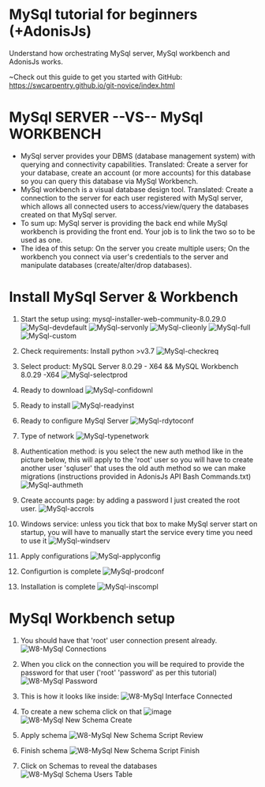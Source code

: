 # MySql tutorial for beginners (+AdonisJs)
Understand how orchestrating MySql server, MySql workbench and AdonisJs works.

~Check out this guide to get you started with GitHub: https://swcarpentry.github.io/git-novice/index.html

# MySql SERVER --VS-- MySql WORKBENCH

- MySql server provides your DBMS (database management system) with querying and connectivity capabilities. Translated: Create a server for your database, create an account (or more accounts) for this database so you can query this database via MySql Workbench.
- MySql workbench is a visual database design tool. Translated: Create a connection to the server for each user registered with MySql server, which allows all connected users to access/view/query the databases created on that MySql server. 
- To sum up: MySql server is providing the back end while MySql workbench is providing the front end. Your job is to link the two so to be used as one.
- The idea of this setup: On the server you create multiple users; On the workbench you connect via user's credentials to the server and manipulate databases (create/alter/drop databases).


# Install MySql Server & Workbench

1. Start the setup using: mysql-installer-web-community-8.0.29.0
![MySql-devdefault](https://user-images.githubusercontent.com/63293696/178057522-41ad1063-4d51-4640-a8b8-9255f23ca3d3.PNG)
![MySql-servonly](https://user-images.githubusercontent.com/63293696/178057663-29ffc462-39ec-4404-a72a-7c5c6c42fbb7.PNG)
![MySql-clieonly](https://user-images.githubusercontent.com/63293696/178057714-b960b084-f452-47d1-971d-7313bf907696.PNG)
![MySql-full](https://user-images.githubusercontent.com/63293696/178057756-ea3fe969-de8e-4cc5-ac12-75c6a415f1a7.PNG)
![MySql-custom](https://user-images.githubusercontent.com/63293696/178057943-b2f5a85f-fde7-47b9-a3b2-a5e189777457.PNG)

2. Check requirements: Install python >v3.7
![MySql-checkreq](https://user-images.githubusercontent.com/63293696/178058494-758903c0-f782-48d6-a28a-dbf563b8902b.PNG)

3. Select product: MySQL Server 8.0.29 - X64 && MySQL Workbench 8.0.29 -X64
![MySql-selectprod](https://user-images.githubusercontent.com/63293696/178058312-a45e294b-371f-4b0c-8729-65e4a8b6ed07.png)

4. Ready to download
![MySql-confidownl](https://user-images.githubusercontent.com/63293696/178058628-c5d12ae9-59b3-477f-bf2d-9e28d7ff4315.png)

5. Ready to install
![MySql-readyinst](https://user-images.githubusercontent.com/63293696/178058693-972f34bc-c8e7-4c94-ad46-25ff81845db9.png)

6. Ready to configure MySql Server
![MySql-rdytoconf](https://user-images.githubusercontent.com/63293696/178058858-eb191def-b7d3-4eb3-a57b-118efac6073b.png)

7. Type of network
![MySql-typenetwork](https://user-images.githubusercontent.com/63293696/178058926-45190180-643b-4441-9991-9b86b1b31ce0.png)

8. Authentication method: is you select the new auth method like in the picture below, this will apply to the 'root' user so you will have to create another user 'sqluser' that uses the old auth method so we can make migrations (instructions provided in AdonisJs API Bash Commands.txt)
![MySql-authmeth](https://user-images.githubusercontent.com/63293696/178059013-45413e50-79c3-4623-9c7d-377b2fd389d3.png)

9. Create accounts page: by adding a password I just created the root user.
![MySql-accrols](https://user-images.githubusercontent.com/63293696/178059397-f5bf9658-162d-4b63-b81b-e572a3ed8246.png)

10. Windows service: unless you tick that box to make MySql server start on startup, you will have to manually start the service every time you need to use it
![MySql-windserv](https://user-images.githubusercontent.com/63293696/178059763-996c8417-e275-4405-8e11-24feb793a253.png)

11. Apply configurations
![MySql-applyconfig](https://user-images.githubusercontent.com/63293696/178059797-c216bdd2-414b-486d-b6bd-9f76db1f0318.png)

12. Configurtion is complete
![MySql-prodconf](https://user-images.githubusercontent.com/63293696/178059931-ae42f7b5-4460-45ed-8a87-cdd359b5cabc.png)

13. Installation is complete
![MySql-inscompl](https://user-images.githubusercontent.com/63293696/178059965-7ac5b5f3-18e3-4ac7-8c5d-c3d55e85bce9.png)


# MySql Workbench setup

1. You should have that 'root' user connection present already.
![W8-MySql Connections](https://user-images.githubusercontent.com/63293696/178060112-fa94b1fc-909c-4d84-bc89-828e9765a9a7.png)

2. When you click on the connection you will be required to provide the password for that user ('root' 'password' as per this tutorial)
![W8-MySql Password](https://user-images.githubusercontent.com/63293696/178060293-708abc73-098c-4838-8f2c-f152330b06a0.png)

3. This is how it looks like inside:
![W8-MySql Interface Connected](https://user-images.githubusercontent.com/63293696/178060365-6f699767-9f0b-4853-85e6-2850241b83be.png)

4. To create a new schema click on that ![image](https://user-images.githubusercontent.com/63293696/178060533-5d36be77-6f96-4961-a5ee-0342d1e17ec2.png) 
![W8-MySql New Schema Create](https://user-images.githubusercontent.com/63293696/178060569-5b73f5bc-a22b-4bf5-a389-f126894c8e63.png)

5. Apply schema
![W8-MySql New Schema Script Review](https://user-images.githubusercontent.com/63293696/178060640-4dbcb976-5343-4522-afcc-714ca27579d1.png)

6. Finish schema
![W8-MySql New Schema Script Finish](https://user-images.githubusercontent.com/63293696/178060660-baa3b330-106f-44c0-b4d1-a281d7f43bd8.png)

7. Click on Schemas to reveal the databases
![W8-MySql Schema Users Table](https://user-images.githubusercontent.com/63293696/178060800-8a240dba-8b55-4379-b56b-0941ae0e1b8f.png)




